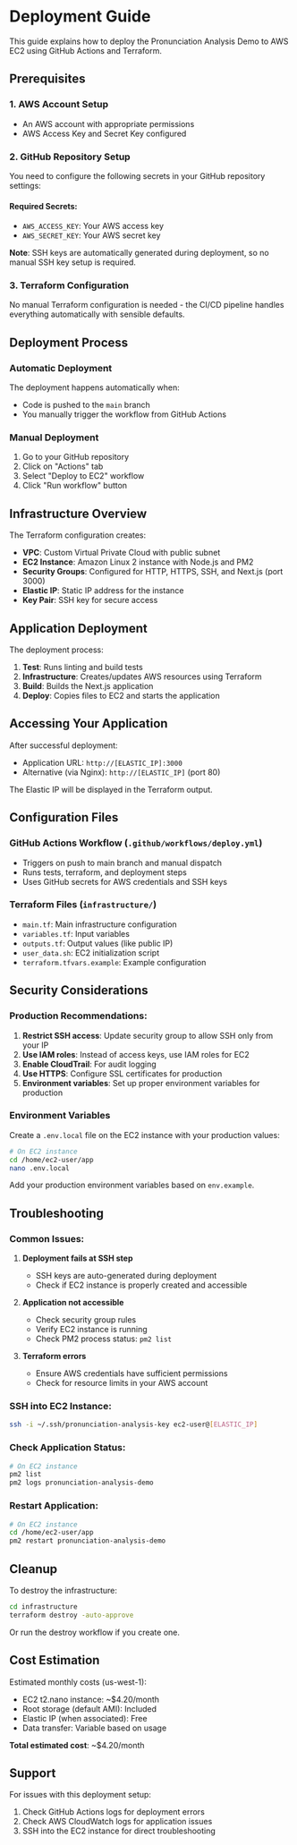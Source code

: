 # Deployment Guide

This guide explains how to deploy the Pronunciation Analysis Demo to AWS EC2 using GitHub Actions and Terraform.

## Prerequisites

### 1. AWS Account Setup

- An AWS account with appropriate permissions
- AWS Access Key and Secret Key configured

### 2. GitHub Repository Setup

You need to configure the following secrets in your GitHub repository settings:

#### Required Secrets:

- `AWS_ACCESS_KEY`: Your AWS access key
- `AWS_SECRET_KEY`: Your AWS secret key

**Note**: SSH keys are automatically generated during deployment, so no manual SSH key setup is required.

### 3. Terraform Configuration

No manual Terraform configuration is needed - the CI/CD pipeline handles everything automatically with sensible defaults.

## Deployment Process

### Automatic Deployment

The deployment happens automatically when:

- Code is pushed to the `main` branch
- You manually trigger the workflow from GitHub Actions

### Manual Deployment

1. Go to your GitHub repository
2. Click on "Actions" tab
3. Select "Deploy to EC2" workflow
4. Click "Run workflow" button

## Infrastructure Overview

The Terraform configuration creates:

- **VPC**: Custom Virtual Private Cloud with public subnet
- **EC2 Instance**: Amazon Linux 2 instance with Node.js and PM2
- **Security Groups**: Configured for HTTP, HTTPS, SSH, and Next.js (port 3000)
- **Elastic IP**: Static IP address for the instance
- **Key Pair**: SSH key for secure access

## Application Deployment

The deployment process:

1. **Test**: Runs linting and build tests
2. **Infrastructure**: Creates/updates AWS resources using Terraform
3. **Build**: Builds the Next.js application
4. **Deploy**: Copies files to EC2 and starts the application

## Accessing Your Application

After successful deployment:

- Application URL: `http://[ELASTIC_IP]:3000`
- Alternative (via Nginx): `http://[ELASTIC_IP]` (port 80)

The Elastic IP will be displayed in the Terraform output.

## Configuration Files

### GitHub Actions Workflow (`.github/workflows/deploy.yml`)

- Triggers on push to main branch and manual dispatch
- Runs tests, terraform, and deployment steps
- Uses GitHub secrets for AWS credentials and SSH keys

### Terraform Files (`infrastructure/`)

- `main.tf`: Main infrastructure configuration
- `variables.tf`: Input variables
- `outputs.tf`: Output values (like public IP)
- `user_data.sh`: EC2 initialization script
- `terraform.tfvars.example`: Example configuration

## Security Considerations

### Production Recommendations:

1. **Restrict SSH access**: Update security group to allow SSH only from your IP
2. **Use IAM roles**: Instead of access keys, use IAM roles for EC2
3. **Enable CloudTrail**: For audit logging
4. **Use HTTPS**: Configure SSL certificates for production
5. **Environment variables**: Set up proper environment variables for production

### Environment Variables

Create a `.env.local` file on the EC2 instance with your production values:

```bash
# On EC2 instance
cd /home/ec2-user/app
nano .env.local
```

Add your production environment variables based on `env.example`.

## Troubleshooting

### Common Issues:

1. **Deployment fails at SSH step**

   - SSH keys are auto-generated during deployment
   - Check if EC2 instance is properly created and accessible

2. **Application not accessible**

   - Check security group rules
   - Verify EC2 instance is running
   - Check PM2 process status: `pm2 list`

3. **Terraform errors**
   - Ensure AWS credentials have sufficient permissions
   - Check for resource limits in your AWS account

### SSH into EC2 Instance:

```bash
ssh -i ~/.ssh/pronunciation-analysis-key ec2-user@[ELASTIC_IP]
```

### Check Application Status:

```bash
# On EC2 instance
pm2 list
pm2 logs pronunciation-analysis-demo
```

### Restart Application:

```bash
# On EC2 instance
cd /home/ec2-user/app
pm2 restart pronunciation-analysis-demo
```

## Cleanup

To destroy the infrastructure:

```bash
cd infrastructure
terraform destroy -auto-approve
```

Or run the destroy workflow if you create one.

## Cost Estimation

Estimated monthly costs (us-west-1):

- EC2 t2.nano instance: ~$4.20/month
- Root storage (default AMI): Included
- Elastic IP (when associated): Free
- Data transfer: Variable based on usage

**Total estimated cost**: ~$4.20/month

## Support

For issues with this deployment setup:

1. Check GitHub Actions logs for deployment errors
2. Check AWS CloudWatch logs for application issues
3. SSH into the EC2 instance for direct troubleshooting

